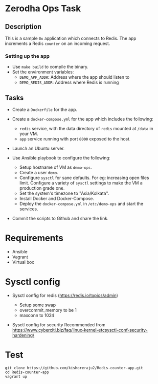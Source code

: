 # Zerodha Ops Task

## Description

This is a sample `Go` application which connects to Redis. The app increments a Redis `counter` on an incoming request.

### Setting up the app

- Use `make build` to compile the binary.
- Set the environment variables:
  - `DEMO_APP_ADDR`: Address where the app should listen to
  - `DEMO_REDIS_ADDR`: Address where Redis is running

## Tasks

- Create a `Dockerfile` for the app.

- Create a `docker-compose.yml` for the app which includes the following:

  - `redis` service, with the data directory of `redis` mounted at `/data` in your VM.
  - `app` service running with port `8000` exposed to the host.

- Launch an Ubuntu server.

- Use Ansible playbook to configure the following:

  - Setup hostname of VM as `demo-ops`.
  - Create a user `demo`.
  - Configure `sysctl` for sane defaults. For eg: increasing open files limit. Configure a variety of `sysctl` settings to make the VM a production grade one.
  - Set the system's timezone to "Asia/Kolkata".
  - Install Docker and Docker-Compose.
  - Deploy the `docker-compose.yml` in `/etc/demo-ops` and start the services.

- Commit the scripts to Github and share the link.

# Requirements

- Ansible
- Vagrant
- Virtual box



# Sysctl config
- Sysctl config for redis (https://redis.io/topics/admin)
  - Setup some swap 
  - overcommit_memory to be 1
  - maxconn to 1024

- Sysctl config for security
  Recommended from https://www.cyberciti.biz/faq/linux-kernel-etcsysctl-conf-security-hardening/

# Test
```
git clone https://github.com/kishoreraju2/Redis-counter-app.git
cd Redis-counter-app
vagrant up
```
